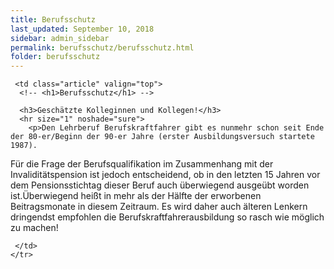 ```yaml
---
title: Berufsschutz
last_updated: September 10, 2018
sidebar: admin_sidebar
permalink: berufsschutz/berufsschutz.html
folder: berufsschutz
---
```


<tbody><tr width="450">
     
     
     <td class="article" valign="top">
      <!-- <h1>Berufsschutz</h1> -->
      
      <h3>Geschätzte Kolleginnen und Kollegen!</h3>
      <hr size="1" noshade="sure">
   		<p>Den Lehrberuf Berufskraftfahrer gibt es nunmehr schon seit Ende der 80-er/Beginn der 90-er Jahre (erster Ausbildungsversuch startete 1987). 
Für die Frage der Berufsqualifikation im Zusammenhang mit der Invaliditätspension ist jedoch entscheidend, ob in den letzten 15 Jahren vor dem Pensionsstichtag dieser Beruf auch überwiegend ausgeübt worden ist.Überwiegend heißt in mehr als der Hälfte der erworbenen Beitragsmonate in diesem Zeitraum.
Es wird daher auch älteren Lenkern dringendst empfohlen die Berufskraftfahrerausbildung so rasch wie möglich zu machen!</p>
      <div class="articlefooter"></div>





<!--      <hr size="1" noshade="indeed"> -->
<!--      <div align="right">
       <a href="#" class="quick_nav_bold"><img alt="" src="https://br-richard.github.io/images/symbols/contentarrow.gif" width="8" height="11" border="0" />Online-Bestellen</a>&nbsp; &nbsp;
       <a href="#" class="quick_nav_bold"><img alt="" src="https://br-richard.github.io/images/symbols/contentarrow.gif" width="8" height="11" border="0" />Anfrage</a>
      </div>-->

     

     </td>
    </tr>
   </tbody>
